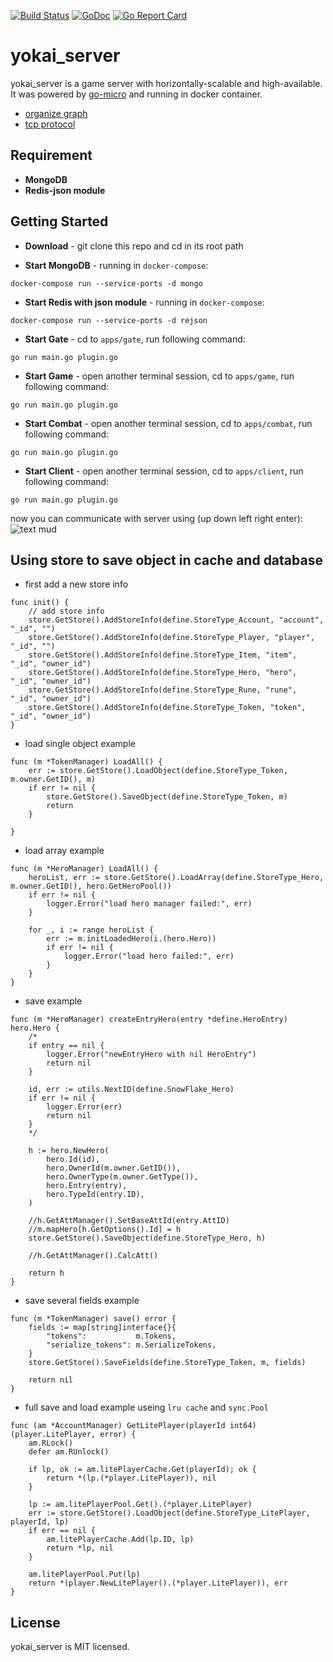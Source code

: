 [![Build Status](https://travis-ci.com/yokaiio/yokai_server.svg?branch=master)](https://travis-ci.com/yokaiio/yokai_server)
[![GoDoc](https://godoc.org/github.com/yokaiio/yokai_server?status.svg)](https://godoc.org/github.com/yokaiio/yokai_server)
[![Go Report Card](https://goreportcard.com/badge/github.com/yokaiio/yokai_server)](https://goreportcard.com/report/github.com/yokaiio/yokai_server)

# yokai_server
yokai_server is a game server with horizontally-scalable and high-available. It was powered by [go-micro](https://github.com/micro/go-micro) and running in docker container.

- [organize graph](docs/organize_graph.md)
- [tcp protocol](docs/tcp_protocol.md)

## Requirement
- **MongoDB**
- **Redis-json module**

## Getting Started
- **Download** - git clone this repo and cd in its root path

- **Start MongoDB** - running in `docker-compose`:
```
docker-compose run --service-ports -d mongo
```

- **Start Redis with json module** - running in `docker-compose`:
```
docker-compose run --service-ports -d rejson
```

- **Start Gate** - cd to `apps/gate`, run following command:
```
go run main.go plugin.go
```

- **Start Game** - open another terminal session, cd to `apps/game`, run following command:
```
go run main.go plugin.go
```

- **Start Combat** - open another terminal session, cd to `apps/combat`, run following command:
```
go run main.go plugin.go
```

- **Start Client** - open another terminal session, cd to `apps/client`, run following command:
```
go run main.go plugin.go
```
now you can communicate with server using (up down left right enter):
![text mud](https://raw.githubusercontent.com/yokaiio/yokai_server/master/docs/text_mud.jpg)

## Using store to save object in cache and database
- first add a new store info
```golang
func init() {
    // add store info
    store.GetStore().AddStoreInfo(define.StoreType_Account, "account", "_id", "")
    store.GetStore().AddStoreInfo(define.StoreType_Player, "player", "_id", "")
    store.GetStore().AddStoreInfo(define.StoreType_Item, "item", "_id", "owner_id")
    store.GetStore().AddStoreInfo(define.StoreType_Hero, "hero", "_id", "owner_id")
    store.GetStore().AddStoreInfo(define.StoreType_Rune, "rune", "_id", "owner_id")
    store.GetStore().AddStoreInfo(define.StoreType_Token, "token", "_id", "owner_id")
}

```

- load single object example

```golang
func (m *TokenManager) LoadAll() {
	err := store.GetStore().LoadObject(define.StoreType_Token, m.owner.GetID(), m)
	if err != nil {
		store.GetStore().SaveObject(define.StoreType_Token, m)
		return
	}

}
```

- load array example

```golang
func (m *HeroManager) LoadAll() {
	heroList, err := store.GetStore().LoadArray(define.StoreType_Hero, m.owner.GetID(), hero.GetHeroPool())
	if err != nil {
		logger.Error("load hero manager failed:", err)
	}

	for _, i := range heroList {
		err := m.initLoadedHero(i.(hero.Hero))
		if err != nil {
			logger.Error("load hero failed:", err)
		}
	}
}
```

- save example

```golang
func (m *HeroManager) createEntryHero(entry *define.HeroEntry) hero.Hero {
    /*
	if entry == nil {
		logger.Error("newEntryHero with nil HeroEntry")
		return nil
	}

	id, err := utils.NextID(define.SnowFlake_Hero)
	if err != nil {
		logger.Error(err)
		return nil
	}
    */

	h := hero.NewHero(
		hero.Id(id),
		hero.OwnerId(m.owner.GetID()),
		hero.OwnerType(m.owner.GetType()),
		hero.Entry(entry),
		hero.TypeId(entry.ID),
	)

	//h.GetAttManager().SetBaseAttId(entry.AttID)
	//m.mapHero[h.GetOptions().Id] = h
	store.GetStore().SaveObject(define.StoreType_Hero, h)

	//h.GetAttManager().CalcAtt()

	return h
}
```

- save several fields example

```golang
func (m *TokenManager) save() error {
	fields := map[string]interface{}{
		"tokens":           m.Tokens,
		"serialize_tokens": m.SerializeTokens,
	}
	store.GetStore().SaveFields(define.StoreType_Token, m, fields)

	return nil
}
```

- full save and load example useing `lru cache` and `sync.Pool`

```golang
func (am *AccountManager) GetLitePlayer(playerId int64) (player.LitePlayer, error) {
	am.RLock()
	defer am.RUnlock()

	if lp, ok := am.litePlayerCache.Get(playerId); ok {
		return *(lp.(*player.LitePlayer)), nil
	}

	lp := am.litePlayerPool.Get().(*player.LitePlayer)
	err := store.GetStore().LoadObject(define.StoreType_LitePlayer, playerId, lp)
	if err == nil {
		am.litePlayerCache.Add(lp.ID, lp)
		return *lp, nil
	}

	am.litePlayerPool.Put(lp)
	return *(player.NewLitePlayer().(*player.LitePlayer)), err
}
```

## License
yokai_server is MIT licensed.

